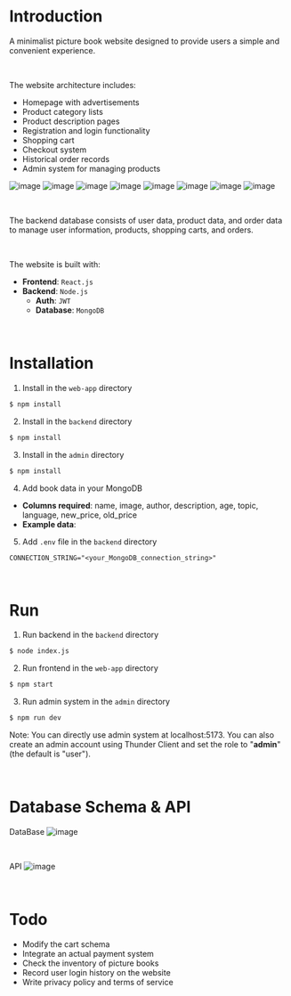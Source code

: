# Introduction

A minimalist picture book website designed to provide users a simple and convenient experience.

<br>

The website architecture includes:

- Homepage with advertisements
- Product category lists
- Product description pages
- Registration and login functionality
- Shopping cart
- Checkout system
- Historical order records
- Admin system for managing products

![image](https://github.com/hyuchi123/web-app/blob/main/home.png)
![image](https://github.com/hyuchi123/web-app/blob/main/bookList.png)
![image](https://github.com/hyuchi123/web-app/blob/main/signup.png)
![image](https://github.com/hyuchi123/web-app/blob/main/cartToCheckout.png)
![image](https://github.com/hyuchi123/web-app/blob/main/orderList.png)
![image](https://github.com/hyuchi123/web-app/blob/main/admin.png)
![image](https://github.com/hyuchi123/web-app/blob/main/allProduct.png)
![image](https://github.com/hyuchi123/web-app/blob/main/upload.png)

<br>

The backend database consists of user data, product data, and order data to manage user information, products, shopping carts, and orders.

<br>

The website is built with:

- **Frontend**: `React.js`
- **Backend**: `Node.js`
    - **Auth**: `JWT`
    - **Database**: `MongoDB`

<br>

# Installation

1. Install in the `web-app` directory

```sh
$ npm install
```

2. Install in the `backend` directory

```sh
$ npm install
```

3. Install in the `admin` directory

```sh
$ npm install
```

4. Add book data in your MongoDB

- **Columns required**: name, image, author, description, age, topic, language, new_price, old_price
- **Example data**: 

5. Add `.env` file in the `backend` directory
```
CONNECTION_STRING="<your_MongoDB_connection_string>"
``` 

<br>

# Run
1. Run backend in the `backend` directory
```sh
$ node index.js
```

2. Run frontend in the `web-app` directory
```sh
$ npm start
```

3. Run admin system in the `admin` directory
```sh
$ npm run dev
```

Note: You can directly use admin system at localhost:5173. You can also create an admin account using Thunder Client and set the role to "**admin**" (the default is "user"). 

<br>

# Database Schema & API

DataBase
![image](https://github.com/hyuchi123/web-app/blob/main/Schema.png)

<br>

API
![image](https://github.com/hyuchi123/web-app/blob/main/API.png)

<br>

# Todo

- Modify the cart schema
- Integrate an actual payment system
- Check the inventory of picture books
- Record user login history on the website
- Write privacy policy and terms of service

<br><br>


